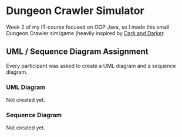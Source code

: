 # Dungeon Crawler Simulator
Week 2 of my IT-course focused on OOP Java, so I made this small Dungeon Crawler sim/game
(heavily inspired by [Dark and Darker](https://store.steampowered.com/app/2016590).

## UML / Sequence Diagram Assignment
Every participant was asked to create a UML diagram and a sequence diagram.
### UML Diagram
Not created yet.
### Sequence Diagram
Not created yet.
